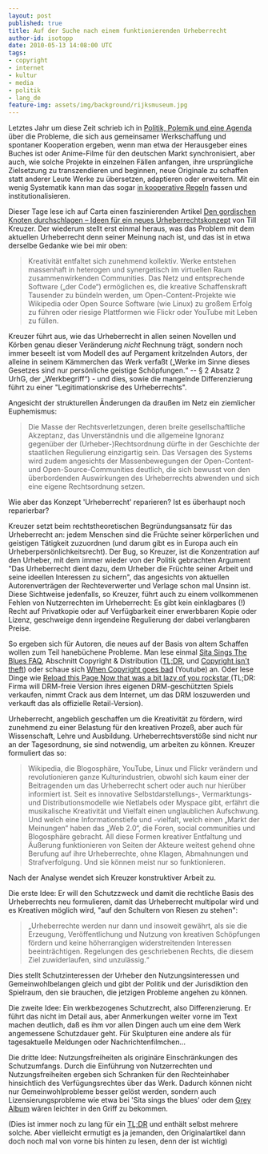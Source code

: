 ```yaml
---
layout: post
published: true
title: Auf der Suche nach einem funktionierenden Urheberrecht
author-id: isotopp
date: 2010-05-13 14:08:00 UTC
tags:
- copyright
- internet
- kultur
- media
- politik
- lang_de
feature-img: assets/img/background/rijksmuseum.jpg
---
```

Letztes Jahr um diese Zeit schrieb ich in <a href='http://blog.koehntopp.de/archives/2437-Politik,-Polemik-und-eine-Agenda..html'>Politik, Polemik und eine Agenda</a> über die Probleme, die sich aus gemeinsamer Werkschaffung und spontaner Kooperation ergeben, wenn man etwa der Herausgeber eines Buches ist oder Anime-Filme für den deutschen Markt synchronisiert, aber auch, wie solche Projekte in einzelnen Fällen anfangen, ihre ursprüngliche Zielsetzung zu transzendieren und beginnen, neue Originale zu schaffen statt anderer Leute Werke zu übersetzen, adaptieren oder erweitern. Mit ein wenig Systematik kann man das sogar <a href='http://blog.koehntopp.de/archives/2240-drsrm-2008-Universalis.html'>in kooperative Regeln</a> fassen und institutionalisieren.

Dieser Tage lese ich auf Carta einen faszinierenden Artikel <a href='http://carta.info/26165/den-gordischen-knoten-durchschlagen-ideen-fuer-ein-neues-urheberrechtskonzept/'>Den gordischen Knoten durchschlagen – Ideen für ein neues Urheberrechtskonzept</a> von Till Kreuzer. Der wiederum stellt erst einmal heraus, was das Problem mit dem aktuellen Urheberrecht denn seiner Meinung nach ist, und das ist in etwa derselbe Gedanke wie bei mir oben: <blockquote>Kreativität entfaltet sich zunehmend kollektiv. Werke entstehen massenhaft in heterogen und synergetisch im virtuellen Raum zusammenwirkenden Communities. Das Netz und entsprechende Software („der Code“) ermöglichen es, die kreative Schaffenskraft Tausender zu bündeln werden, um Open-Content-Projekte wie Wikipedia oder Open Source Software (wie Linux) zu großem Erfolg zu führen oder riesige Plattformen wie Flickr oder YouTube mit Leben zu füllen.</blockquote> Kreuzer führt aus, wie das Urheberrecht in allen seinen Novellen und Körben genau dieser Veränderung <em>nicht</em> Rechnung trägt, sondern noch immer beseelt ist vom Modell des auf Pergament kritzelnden Autors, der alleine in seinem Kämmerchen das Werk verfaßt („Werke im Sinne dieses Gesetzes sind nur persönliche geistige Schöpfungen.“ -- § 2 Absatz 2 UrhG, der „Werkbegriff“) - und dies, sowie die mangelnde Differenzierung führt zu einer "Legitimationskrise des Urheberrechts".

Angesicht der strukturellen Änderungen da draußen im Netz ein ziemlicher Euphemismus: <blockquote>Die Masse der Rechtsverletzungen, deren breite gesellschaftliche Akzeptanz, das Unverständnis und die allgemeine Ignoranz gegenüber der (Urheber-)Rechtsordnung dürfte in der Geschichte der staatlichen Regulierung einzigartig sein. Das Versagen des Systems wird zudem angesichts der Massenbewegungen der Open-Content- und Open-Source-Communities deutlich, die sich bewusst von den überbordenden Auswirkungen des Urheberrechts abwenden und sich eine eigene Rechtsordnung setzen.</blockquote> Wie aber das Konzept 'Urheberrecht' reparieren? Ist es überhaupt noch reparierbar?
<br />

Kreuzer setzt beim rechtstheoretischen Begründungsansatz für das Urheberrecht an: jedem Menschen sind die Früchte seiner körperlichen und geistigen Tätigkeit zuzuordnen (und darum gibt es in Europa auch ein Urheberpersönlichkeitsrecht). Der Bug, so Kreuzer, ist die Konzentration auf den Urheber, mit dem immer wieder von der Politik gebrachten Argument "Das Urheberrecht dient dazu, dem Urheber die Früchte seiner Arbeit und seine ideellen Interessen zu sichern", das angesichts von aktuellen Autorenverträgen der Rechteverwerter und Verlage schon mal Unsinn ist. Diese Sichtweise jedenfalls, so Kreuzer, führt auch zu einem vollkommenen Fehlen von Nutzerrechten im Urheberrecht: Es gibt kein einklagbares (!) Recht auf Privatkopie oder auf Verfügbarkeit einer erwerbbaren Kopie oder Lizenz, geschweige denn irgendeine Regulierung der dabei verlangbaren Preise.

So ergeben sich für Autoren, die neues auf der Basis von altem Schaffen wollen zum Teil hanebüchene Probleme. Man lese einmal <a href='http://www.sitasingstheblues.com/faq.html'>Sita Sings The Blues FAQ</a>, Abschnitt Copyright & Distribution (<a href='http://en.wikipedia.org/wiki/Sita_Sings_The_Blues#Copyright_problems'>TL;DR</a>, und <a href='http://blog.koehntopp.de/archives/2838-Copying-is-not-theft.html'>Copyright isn't theft</a>) oder schaue sich <a href='http://www.youtube.com/watch?v=l_C77d7KBHk'>When Copyright goes bad</a> (Youtube) an. Oder lese Dinge wie <a href='http://forums.steampowered.com/forums/showthread.php?t=1263556'>Reload this Page  Now that was a bit lazy of you rockstar </a> (TL;DR: Firma will DRM-freie Version ihres eigenen DRM-geschützten Spiels verkaufen, nimmt Crack aus dem Internet, um das DRM loszuwerden und verkauft das als offizielle Retail-Version).

Urheberrecht, angeblich geschaffen um die Kreativität zu fördern, wird zunehmend zu einer Belastung für den kreativen Prozeß, aber auch für Wissenschaft, Lehre und Ausbildung. Urheberrechtsverstöße sind nicht nur an der Tagesordnung, sie sind notwendig, um arbeiten zu können. Kreuzer formuliert das so: <blockquote>Wikipedia, die Blogosphäre, YouTube, Linux und Flickr verändern und revolutionieren ganze Kulturindustrien, obwohl sich kaum einer der Beitragenden um das Urheberrecht schert oder auch nur hierüber informiert ist. Seit es innovative Selbstdarstellungs-, Vermarktungs- und Distributionsmodelle wie Netlabels oder Myspace gibt, erfährt die musikalische Kreativität und Vielfalt einen unglaublichen Aufschwung. Und welch eine Informationstiefe und -vielfalt, welch einen „Markt der Meinungen“ haben das „Web 2.0“, die Foren, social communities und Blogosphäre gebracht. All diese Formen kreativer Entfaltung und Äußerung funktionieren von Seiten der Akteure weitest gehend ohne Berufung auf ihre Urheberrechte, ohne Klagen, Abmahnungen und Strafverfolgung. Und sie können meist nur so funktionieren.</blockquote>

Nach der Analyse wendet sich Kreuzer konstruktiver Arbeit zu.

Die erste Idee: Er will den Schutzzweck und damit die rechtliche Basis des Urheberrechts neu formulieren, damit das Urheberrecht multipolar wird und es Kreativen möglich wird, "auf den Schultern von Riesen zu stehen": <blockquote>„Urheberrechte werden nur dann und insoweit gewährt, als sie die Erzeugung, Veröffentlichung und Nutzung von kreativen Schöpfungen fördern und keine höherrangigen widerstreitenden Interessen beeinträchtigen. Regelungen des geschriebenen Rechts, die diesem Ziel zuwiderlaufen, sind unzulässig.“</blockquote> Dies stellt Schutzinteressen der Urheber den Nutzungsinteressen und Gemeinwohlbelangen gleich und gibt der Politik und der Jurisdiktion den Spielraum, den sie brauchen, die jetzigen Probleme angehen zu können.

Die zweite Idee: Ein werkbezogenes Schutzrecht, also Differenzierung. Er führt das nicht im Detail aus, aber Anmerkungen weiter vorne im Text machen deutlich, daß es ihm vor allen Dingen auch um eine dem Werk angemessene Schutzdauer geht. Für Skulpturen eine andere als für tagesaktuelle Meldungen oder Nachrichtenfilmchen...

Die dritte Idee: Nutzungsfreiheiten als originäre Einschränkungen des Schutzumfangs. Durch die Einführung von Nutzerrechten und Nutzungsfreiheiten ergeben sich Schranken für den Rechteinhaber hinsichtlich des Verfügungsrechtes über das Werk. Dadurch können nicht nur Gemeinwohlprobleme besser gelöst werden, sondern auch Lizensierungsprobleme wie etwa bei 'Sita sings the blues' oder dem <a href='http://en.wikipedia.org/wiki/Grey_Album'>Grey Album</a> wären leichter in den Griff zu bekommen.

(Dies ist immer noch zu lang für ein <a href='http://www.urbandictionary.com/define.php?term=Too+long+didn%27t+read'>TL;DR</a> und enthält selbst mehrere solche. Aber vielleicht ermutigt es ja jemanden, den Originalartikel dann doch noch mal von vorne bis hinten zu lesen, denn der ist wichtig)
